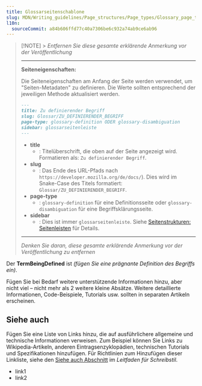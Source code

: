 ```yaml
---
title: Glossarseitenschablone
slug: MDN/Writing_guidelines/Page_structures/Page_types/Glossary_page_template
l10n:
  sourceCommit: a84b606ffd77c40a7306be6c932a74ab9ce6ab96
---
```


> [!NOTE] > _Entfernen Sie diese gesamte erklärende Anmerkung vor der Veröffentlichung_
>
> ---
>
> **Seiteneigenschaften:**
>
> Die Seiteneigenschaften am Anfang der Seite werden verwendet, um "Seiten-Metadaten" zu definieren.
> Die Werte sollten entsprechend der jeweiligen Methode aktualisiert werden.
>
> ```md
> ---
> title: Zu definierender Begriff
> slug: Glossar/ZU_DEFINIERENDER_BEGRIFF
> page-type: glossary-definition ODER glossary-disambiguation
> sidebar: glossarseitenleiste
> ---
> ```
>
> - **title**
>   - : Titelüberschrift, die oben auf der Seite angezeigt wird.
>     Formatieren als: `Zu definierender Begriff`.
> - **slug**
>   - : Das Ende des URL-Pfads nach `https://developer.mozilla.org/de/docs/`).
>     Dies wird im Snake-Case des Titels formatiert: `Glossar/ZU_DEFINIERENDER_BEGRIFF`.
> - **page-type**
>   - : `glossary-definition` für eine Definitionsseite oder `glossary-disambiguation` für eine Begriffsklärungsseite.
> - **sidebar**
>   - : Dies ist immer `glossarseitenleiste`.
>     Siehe [Seitenstrukturen: Seitenleisten](/de/docs/MDN/Writing_guidelines/Page_structures/Sidebars) für Details.
>
> ---
>
> _Denken Sie daran, diese gesamte erklärende Anmerkung vor der Veröffentlichung zu entfernen_

Der **TermBeingDefined** ist _(fügen Sie eine prägnante Definition des Begriffs ein)_.

Fügen Sie bei Bedarf weitere unterstützende Informationen hinzu, aber nicht viel – nicht mehr als 2 weitere kleine Absätze. Weitere detaillierte Informationen, Code-Beispiele, Tutorials usw. sollten in separaten Artikeln erscheinen.

## Siehe auch

Fügen Sie eine Liste von Links hinzu, die auf ausführlichere allgemeine und technische Informationen verweisen. Zum Beispiel können Sie Links zu Wikipedia-Artikeln, anderen Eintragsenzyklopädien, technischen Tutorials und Spezifikationen hinzufügen. Für Richtlinien zum Hinzufügen dieser Linkliste, siehe den [Siehe auch Abschnitt](/de/docs/MDN/Writing_guidelines/Writing_style_guide#see_also_section) im _Leitfaden für Schreibstil_.

- link1
- link2
